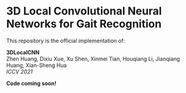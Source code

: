 # 3D Local Convolutional Neural Networks for Gait Recognition
This repository is the official implementation of:

**3DLocalCNN**\
Zhen Huang, Dixiu Xue, Xu Shen, Xinmei Tian, Houqiang Li, Jianqiang Huang, Xian-Sheng Hua\
*ICCV 2021*


**Code coming soon!**

